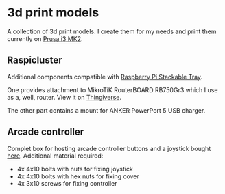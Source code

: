 # 3d print models

A collection of 3d print models. I create them for my needs and print them currently on [Prusa i3 MK2](https://www.prusa3d.com/).

## Raspicluster

Additional components compatible with [Raspberry Pi Stackable Tray](https://www.thingiverse.com/thing:2187350).

One provides attachment to MikroTiK RouterBOARD RB750Gr3 which I use as a, well, router. View it on [Thingiverse](https://www.thingiverse.com/thing:2757838).

The other part contains a mount for ANKER PowerPort 5 USB charger.

## Arcade controller

Complet box for hosting arcade controller buttons and a joystick bought [here](https://www.amazon.de/-/en/gp/product/B08HLW2Z5V/).
Additional material required: 
- 4x 4x10 bolts with nuts for fixing joystick
- 4x 4x10 bolts with hex nuts for fixing cover 
- 4x 3x10 screws for fixing controller